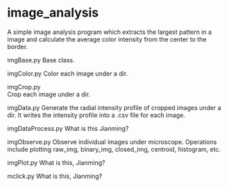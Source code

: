 # image_analysis
A simple image analysis program which extracts the largest pattern in a image and calculate the average color intensity from the center to the border.

imgBase.py
	Base class.

imgColor.py
	Color each image under a dir.

imgCrop.py	
	Crop each image under a dir.

imgData.py
	Generate the radial intensity profile of cropped images under a dir. 
	It writes the intensity profile into a .csv file for each image.

imgDataProcess.py
	What is this Jianming?

imgObserve.py
	Observe individual images under microscope. Operations include plotting raw_img, binary_img, closed_img, centroid, histogram, etc. 

imgPlot.py
	What is this, Jianming?

mclick.py
	What is this, Jianming?
